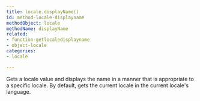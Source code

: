 ```yaml
---
title: locale.displayName()
id: method-locale-displayname
methodObject: locale
methodName: displayName
related:
- function-getlocaledisplayname
- object-locale
categories:
- locale

---
```


Gets a locale value and displays the name in a manner
that is appropriate to a specific locale. By default,
gets the current locale in the current locale's language.
